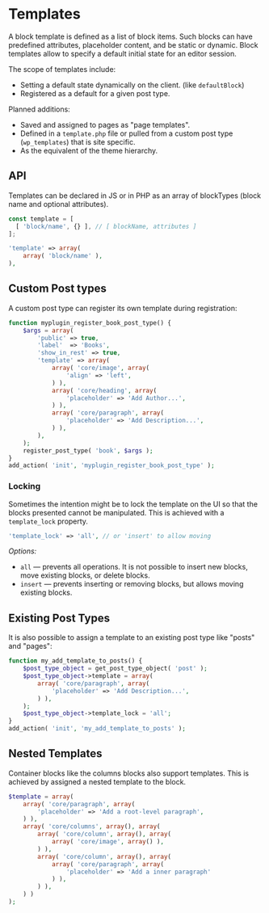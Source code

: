 # Templates

A block template is defined as a list of block items. Such blocks can have predefined attributes, placeholder content, and be static or dynamic. Block templates allow to specify a default initial state for an editor session.

The scope of templates include:

- Setting a default state dynamically on the client. (like `defaultBlock`)
- Registered as a default for a given post type.

Planned additions:

- Saved and assigned to pages as "page templates".
- Defined in a `template.php` file or pulled from a custom post type (`wp_templates`) that is site specific.
- As the equivalent of the theme hierarchy.

## API

Templates can be declared in JS or in PHP as an array of blockTypes (block name and optional attributes).

```js
const template = [
  [ 'block/name', {} ], // [ blockName, attributes ]
];
```

```php
'template' => array(
	array( 'block/name' ),
),
```

## Custom Post types

A custom post type can register its own template during registration:

```php
function myplugin_register_book_post_type() {
	$args = array(
		'public' => true,
		'label'  => 'Books',
		'show_in_rest' => true,
		'template' => array(
			array( 'core/image', array(
				'align' => 'left',
			) ),
			array( 'core/heading', array(
				'placeholder' => 'Add Author...',
			) ),
			array( 'core/paragraph', array(
				'placeholder' => 'Add Description...',
			) ),
		),
	);
	register_post_type( 'book', $args );
}
add_action( 'init', 'myplugin_register_book_post_type' );
```

### Locking

Sometimes the intention might be to lock the template on the UI so that the blocks presented cannot be manipulated. This is achieved with a `template_lock` property.

```php
'template_lock' => 'all', // or 'insert' to allow moving
```

*Options:*

- `all` — prevents all operations. It is not possible to insert new blocks, move existing blocks, or delete blocks.
- `insert` — prevents inserting or removing blocks, but allows moving existing blocks.

## Existing Post Types

It is also possible to assign a template to an existing post type like "posts" and "pages":

```php
function my_add_template_to_posts() {
	$post_type_object = get_post_type_object( 'post' );
	$post_type_object->template = array(
		array( 'core/paragraph', array(
			'placeholder' => 'Add Description...',
		) ),
	);
	$post_type_object->template_lock = 'all';
}
add_action( 'init', 'my_add_template_to_posts' );
```

## Nested Templates

Container blocks like the columns blocks also support templates. This is achieved by assigned a nested template to the block.

```php
$template = array(
	array( 'core/paragraph', array(
		'placeholder' => 'Add a root-level paragraph',
	) ),
	array( 'core/columns', array(), array(
		array( 'core/column', array(), array(
			array( 'core/image', array() ),
		) ),
		array( 'core/column', array(), array(
			array( 'core/paragraph', array(
				'placeholder' => 'Add a inner paragraph'
			) ),
		) ),
	) )
);
```
